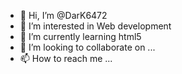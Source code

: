 - 👋 Hi, I’m @DarK6472
- 👀 I’m interested in Web development 
- 🌱 I’m currently learning html5
- 💞️ I’m looking to collaborate on ...
- 📫 How to reach me ...

<!---
DarK6472/DarK6472 is a ✨ special ✨ repository because its `README.md` (this file) appears on your GitHub profile.
You can click the Preview link to take a look at your changes.
--->
